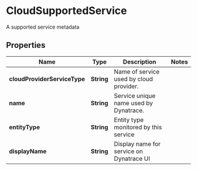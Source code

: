 

# CloudSupportedService

A supported service metadata

## Properties

| Name | Type | Description | Notes |
|------------ | ------------- | ------------- | -------------|
|**cloudProviderServiceType** | **String** | Name of service used by cloud provider. |  |
|**name** | **String** | Service unique name used by Dynatrace.  |  |
|**entityType** | **String** | Entity type monitored by this service |  |
|**displayName** | **String** | Display name for service on Dynatrace UI |  |



